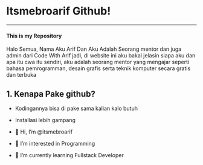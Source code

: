 # Itsmebroarif Github!
---
#### This is my Repository


Halo Semua, Nama Aku Arif Dan Aku Adalah Seorang mentor dan juga admin dari Code With Arif jadi, di website ini aku bakal jelasin siapa aku dan apa itu cwa itu sendiri, aku adalah seorang mentor yang mengajar seperti bahasa pemrogramman, desain grafis serta teknik komputer secara gratis dan terbuka

## 1. Kenapa Pake github?

- Kodingannya bisa di pake sama kalian kalo butuh 
- Installasi lebih gampang




- 👋 Hi, I’m @itsmebroarif
- 👀 I’m interested in Programming
- 🌱 I’m currently learning Fullstack Developer

